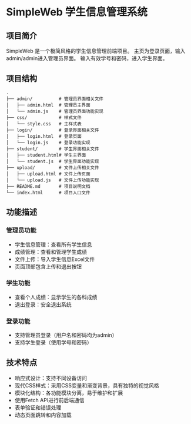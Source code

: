 # SimpleWeb 学生信息管理系统

## 项目简介
SimpleWeb 是一个极简风格的学生信息管理前端项目。
主页为登录页面，输入admin/admin进入管理员界面。
输入有效学号和密码，进入学生界面。

## 项目结构
```
.
├── admin/          # 管理员界面相关文件
│   ├── admin.html  # 管理员主界面
│   └── admin.js    # 管理员界面功能实现
├── css/            # 样式文件
│   └── style.css   # 主样式表
├── login/          # 登录界面相关文件
│   ├── login.html  # 登录页面
│   └── login.js    # 登录功能实现
├── student/        # 学生界面相关文件
│   ├── student.html# 学生主界面
│   └── student.js  # 学生界面功能实现
├── upload/         # 文件上传相关文件
│   ├── upload.html # 文件上传页面
│   └── upload.js   # 文件上传功能实现
├── README.md       # 项目说明文档
└── index.html      # 项目入口文件
```

## 功能描述

### 管理员功能
- 学生信息管理：查看所有学生信息
- 成绩管理：查看和管理学生成绩
- 文件上传：导入学生信息Excel文件
- 页面顶部包含上传和退出按钮

### 学生功能
- 查看个人成绩：显示学生的各科成绩
- 退出登录：安全退出系统

### 登录功能
- 支持管理员登录（用户名和密码均为admin）
- 支持学生登录（使用学号和密码）

## 技术特点
- 响应式设计：支持不同设备访问
- 现代CSS样式：采用CSS变量和渐变背景，具有独特的视觉风格
- 模块化结构：各功能模块分离，易于维护和扩展
- 使用Fetch API进行前后端通信
- 表单验证和错误处理
- 动态页面跳转和内容加载
